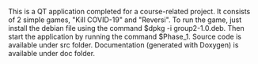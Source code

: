 This is a QT application completed for a course-related project. It consists of 2 simple games, "Kill COVID-19" and "Reversi". To run the game, just install the debian file using the command $dpkg -i group2-1.0.deb. Then start the application by running the command $Phase_1.
Source code is available under src folder.
Documentation (generated with Doxygen) is available under doc folder.
